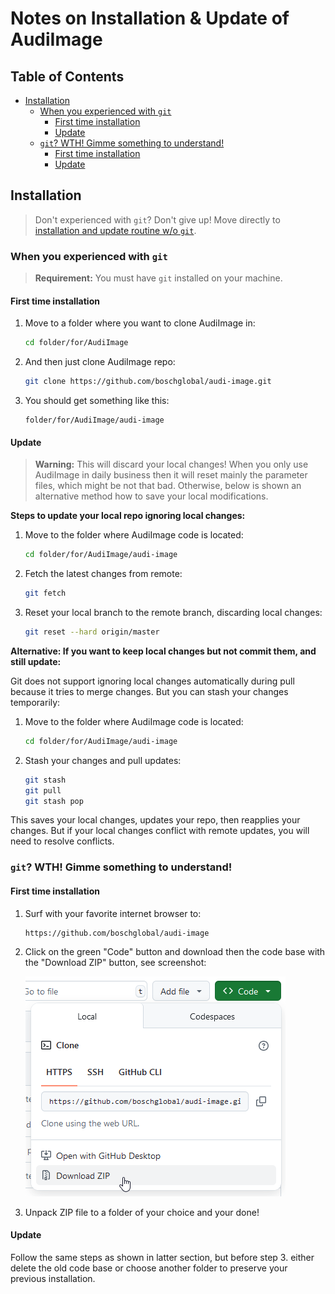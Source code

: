 # Notes on Installation & Update of AudiImage <!-- omit in toc -->

## Table of Contents <!-- omit in toc -->
<!-- TOC -->

- [Installation](#installation)
  - [When you experienced with `git`](#when-you-experienced-with-git)
    - [First time installation](#first-time-installation)
    - [Update](#update)
  - [`git`? WTH! Gimme something to understand!](#git-wth-gimme-something-to-understand)
    - [First time installation](#first-time-installation-1)
    - [Update](#update-1)

<!-- /TOC -->



## Installation

> Don't experienced with `git`? Don't give up! Move directly to [installation
> and update routine w/o `git`](#git-wth-gimme-something-to-understand).

### When you experienced with `git`

> **Requirement:** You must have `git` installed on your machine.

#### First time installation

1.  Move to a folder where you want to clone AudiImage in:
    ```bash
    cd folder/for/AudiImage
    ```

2.  And then just clone AudiImage repo:
    ```bash
    git clone https://github.com/boschglobal/audi-image.git
    ```

3.  You should get something like this:
    ```
    folder/for/AudiImage/audi-image
    ```

#### Update

> **Warning:** This will discard your local changes! When you only use AudiImage
> in daily business then it will reset mainly the parameter files, which might
> be not that bad. Otherwise, below is shown an alternative method how to save
> your local modifications.

**Steps to update your local repo ignoring local changes:**

1.  Move to the folder where AudiImage code is located:
    ```bash
    cd folder/for/AudiImage/audi-image
    ```

2.  Fetch the latest changes from remote:   
    ```bash
    git fetch
    ```
    
3.  Reset your local branch to the remote branch, discarding local changes:
    ```bash
    git reset --hard origin/master
    ```

**Alternative: If you want to keep local changes but not commit them, and still
               update:**

Git does not support ignoring local changes automatically during pull because it
tries to merge changes. But you can stash your changes temporarily:

1.  Move to the folder where AudiImage code is located:
    ```bash
    cd folder/for/AudiImage/audi-image
    ```

2.  Stash your changes and pull updates:
    ```bash
    git stash
    git pull
    git stash pop
    ```

This saves your local changes, updates your repo, then reapplies your changes.
But if your local changes conflict with remote updates, you will need to resolve
conflicts.



### `git`? WTH! Gimme something to understand!

#### First time installation

1.  Surf with your favorite internet browser to:
    ```
    https://github.com/boschglobal/audi-image
    ```

2.  Click on the green "Code" button and download then the code base with the
    "Download ZIP" button, see screenshot:

    ![Download AudiImage from GitHub](../resources/downloadAudiImageFromGitHub.png)

3.  Unpack ZIP file to a folder of your choice and your done!

#### Update

Follow the same steps as shown in latter section, but before step 3. either
delete the old code base or choose another folder to preserve your previous
installation.